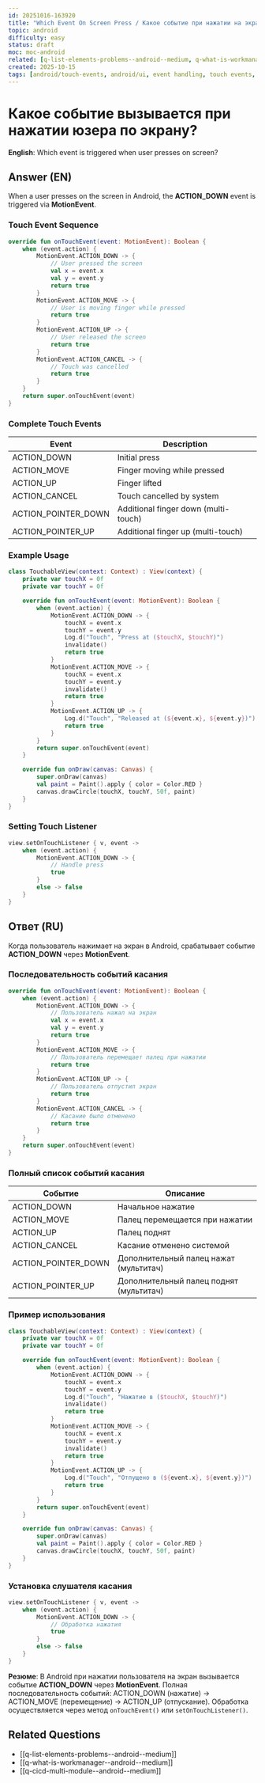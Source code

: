 ```yaml
---
id: 20251016-163920
title: "Which Event On Screen Press / Какое событие при нажатии на экран"
topic: android
difficulty: easy
status: draft
moc: moc-android
related: [q-list-elements-problems--android--medium, q-what-is-workmanager--android--medium, q-cicd-multi-module--devops--medium]
created: 2025-10-15
tags: [android/touch-events, android/ui, event handling, touch events, touch-events, ui, difficulty/easy]
---
```


# Какое событие вызывается при нажатии юзера по экрану?

**English**: Which event is triggered when user presses on screen?

## Answer (EN)
When a user presses on the screen in Android, the **ACTION_DOWN** event is triggered via **MotionEvent**.

### Touch Event Sequence

```kotlin
override fun onTouchEvent(event: MotionEvent): Boolean {
    when (event.action) {
        MotionEvent.ACTION_DOWN -> {
            // User pressed the screen
            val x = event.x
            val y = event.y
            return true
        }
        MotionEvent.ACTION_MOVE -> {
            // User is moving finger while pressed
            return true
        }
        MotionEvent.ACTION_UP -> {
            // User released the screen
            return true
        }
        MotionEvent.ACTION_CANCEL -> {
            // Touch was cancelled
            return true
        }
    }
    return super.onTouchEvent(event)
}
```

### Complete Touch Events

| Event | Description |
|-------|-------------|
| ACTION_DOWN | Initial press |
| ACTION_MOVE | Finger moving while pressed |
| ACTION_UP | Finger lifted |
| ACTION_CANCEL | Touch cancelled by system |
| ACTION_POINTER_DOWN | Additional finger down (multi-touch) |
| ACTION_POINTER_UP | Additional finger up (multi-touch) |

### Example Usage

```kotlin
class TouchableView(context: Context) : View(context) {
    private var touchX = 0f
    private var touchY = 0f

    override fun onTouchEvent(event: MotionEvent): Boolean {
        when (event.action) {
            MotionEvent.ACTION_DOWN -> {
                touchX = event.x
                touchY = event.y
                Log.d("Touch", "Press at ($touchX, $touchY)")
                invalidate()
                return true
            }
            MotionEvent.ACTION_MOVE -> {
                touchX = event.x
                touchY = event.y
                invalidate()
                return true
            }
            MotionEvent.ACTION_UP -> {
                Log.d("Touch", "Released at (${event.x}, ${event.y})")
                return true
            }
        }
        return super.onTouchEvent(event)
    }

    override fun onDraw(canvas: Canvas) {
        super.onDraw(canvas)
        val paint = Paint().apply { color = Color.RED }
        canvas.drawCircle(touchX, touchY, 50f, paint)
    }
}
```

### Setting Touch Listener

```kotlin
view.setOnTouchListener { v, event ->
    when (event.action) {
        MotionEvent.ACTION_DOWN -> {
            // Handle press
            true
        }
        else -> false
    }
}
```

## Ответ (RU)

Когда пользователь нажимает на экран в Android, срабатывает событие **ACTION_DOWN** через **MotionEvent**.


### Последовательность событий касания

```kotlin
override fun onTouchEvent(event: MotionEvent): Boolean {
    when (event.action) {
        MotionEvent.ACTION_DOWN -> {
            // Пользователь нажал на экран
            val x = event.x
            val y = event.y
            return true
        }
        MotionEvent.ACTION_MOVE -> {
            // Пользователь перемещает палец при нажатии
            return true
        }
        MotionEvent.ACTION_UP -> {
            // Пользователь отпустил экран
            return true
        }
        MotionEvent.ACTION_CANCEL -> {
            // Касание было отменено
            return true
        }
    }
    return super.onTouchEvent(event)
}
```

### Полный список событий касания

| Событие | Описание |
|---------|----------|
| ACTION_DOWN | Начальное нажатие |
| ACTION_MOVE | Палец перемещается при нажатии |
| ACTION_UP | Палец поднят |
| ACTION_CANCEL | Касание отменено системой |
| ACTION_POINTER_DOWN | Дополнительный палец нажат (мультитач) |
| ACTION_POINTER_UP | Дополнительный палец поднят (мультитач) |

### Пример использования

```kotlin
class TouchableView(context: Context) : View(context) {
    private var touchX = 0f
    private var touchY = 0f

    override fun onTouchEvent(event: MotionEvent): Boolean {
        when (event.action) {
            MotionEvent.ACTION_DOWN -> {
                touchX = event.x
                touchY = event.y
                Log.d("Touch", "Нажатие в ($touchX, $touchY)")
                invalidate()
                return true
            }
            MotionEvent.ACTION_MOVE -> {
                touchX = event.x
                touchY = event.y
                invalidate()
                return true
            }
            MotionEvent.ACTION_UP -> {
                Log.d("Touch", "Отпущено в (${event.x}, ${event.y})")
                return true
            }
        }
        return super.onTouchEvent(event)
    }

    override fun onDraw(canvas: Canvas) {
        super.onDraw(canvas)
        val paint = Paint().apply { color = Color.RED }
        canvas.drawCircle(touchX, touchY, 50f, paint)
    }
}
```

### Установка слушателя касания

```kotlin
view.setOnTouchListener { v, event ->
    when (event.action) {
        MotionEvent.ACTION_DOWN -> {
            // Обработка нажатия
            true
        }
        else -> false
    }
}
```

**Резюме**: В Android при нажатии пользователя на экран вызывается событие **ACTION_DOWN** через **MotionEvent**. Полная последовательность событий: ACTION_DOWN (нажатие) → ACTION_MOVE (перемещение) → ACTION_UP (отпускание). Обработка осуществляется через метод `onTouchEvent()` или `setOnTouchListener()`.

## Related Questions

- [[q-list-elements-problems--android--medium]]
- [[q-what-is-workmanager--android--medium]]
- [[q-cicd-multi-module--android--medium]]
